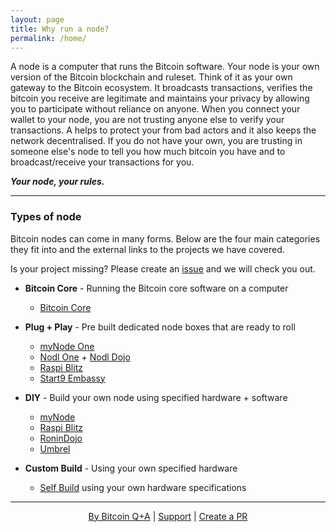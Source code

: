 ```yaml
---
layout: page
title: Why run a node?
permalink: /home/
---
```


A node is a computer that runs the Bitcoin software. Your node is your own version of the Bitcoin blockchain and ruleset. Think of it as your own gateway to the Bitcoin ecosystem. It broadcasts transactions, verifies the bitcoin you receive are legitimate and maintains your privacy by allowing you to participate without reliance on anyone. When you connect your wallet to your node, you are not trusting anyone else to verify your transactions. A helps to protect your from bad actors and it also keeps the network decentralised. If you do not have your own, you are trusting in someone else's node to tell you how much bitcoin you have and to broadcast/receive your transactions for you.

***Your node, your rules.***

***

### Types of node 

Bitcoin nodes can come in many forms. Below are the four main categories they fit into and the external links to the projects we have covered. 

Is your project missing? Please create an [issue](https://github.com/BitcoinQnA/node-guide) and we will check you out.

-  **Bitcoin Core** - Running the Bitcoin core software on a computer
   - [Bitcoin Core](https://bitcoincore.org/en/download/)

-  **Plug + Play** - Pre built dedicated node boxes that are ready to roll
    - [myNode One](https://mynodebtc.com/products/one)
    - [Nodl One](https://shop.nodl.it/en/) + [Nodl Dojo](https://shop.nodl.it/en/)
    - [Raspi Blitz](https://shop.fulmo.org/product-category/raspiblitz/)
    - [Start9 Embassy](https://store.start9labs.com/collections/embassy)

-  **DIY** - Build your own node using specified hardware + software
    - [myNode](https://mynodebtc.com/products/community_edition)
    - [Raspi Blitz](https://github.com/rootzoll/raspiblitz)
    - [RoninDojo](https://wiki.ronindojo.io/)
    - [Umbrel](https://getumbrel.com/#start)
    
-  **Custom Build** - Using your own specified hardware
    - [Self Build](/custom) using your own hardware specifications





***

<p align="center">
  <a href="https://twitter.com/BitcoinQ_A">By Bitcoin Q+A</a> |
  <a href="https://btcpayjungle.com/apps/2kYZPktoVSxfp4fWaZjcbnbPpCut/pos">Support</a> |
  <a href="https://github.com/BitcoinQnA/node-guide">Create a PR</a> 
  <br><br>
</p>

